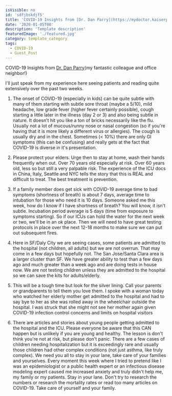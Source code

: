 ```yaml
---
isVisible: no
id: 'sdfjbskdjf5'
title: 'COVID-19 Insights from [Dr. Dan Parry](https://mydoctor.kaiserpermanente.org/ncal/providers/danielparry)(my fantastic colleague and office neighbor!)'
date: '2020-01-05T00'
description: 'Template description'
featuredImage: './featured.jpg'
category: template_category
tags:
  - COVID-19
  - Guest_Post
---
```


COVID-19 Insights from [Dr. Dan Parry](https://mydoctor.kaiserpermanente.org/ncal/providers/danielparry)(my fantastic colleague and office neighbor!)

I'll just speak from my experience here seeing patients and reading quite extensively over the past two weeks.

1) The onset of COVID-19 (especially in kids) can be quite subtle with many of them starting with subtle sore throat (maybe a 5/10), mild headache, low grade fever (higher fever certainly possible), cough starting a little later in the illness (day 2 or 3) and also being subtle in nature. It doesn't hit you like a ton of bricks necessarily like the flu. Usually not a lot of mucous/runny nose or nasal congestion (so if you're having that it is more likely a different virus or allergies). The cough is usually dry and in the chest. Sometimes (< 10%) there are only GI symptoms (this can be confusing) and really gets at the fact that COVID-19 is diverse in it's presentation.

2) Please protect your elders. Urge then to stay at home, wash their hands frequently when out. Over 70 years old especially at risk. Over 60 years old, less so but still a very palpable risk. The experience of the ICU docs in China, Italy, Seattle and NYC tells the story that this is REAL and difficult to treat. The best treatment is prevention.

3) If a family member does get sick with COVID-19 average time to bad symptoms (shortness of breath) is about 7 days, average time to intubation for those who need it is 10 days. Someone asked me this week, how do I know if I have shortness of breath? You will know, it isn't subtle. Incubation period average is 5 days (time from exposure to symptoms starting). So if our ICUs can hold the water for the next week or two, we'll be in an ok place. Then we will need to have great testing protocols in place over the next 12-18 months to make sure we can put out subsequent fires.

4) Here in SF/Daly City we are seeing cases, some patients are admitted to the hospital (not children, all adults) but we are not overrun. That may come in a few days but hopefully not. The San Jose/Santa Clara area is a larger cluster than SF. We have greater ability to test than a few days ago and much greater than a week ago and are doing tests in house now. We are not testing children unless they are admitted to the hospital so we can save the kits for adults/elderly.

5) This will be a tough time but look for the silver lining. Call your parents or grandparents to tell them you love them. I spoke with a woman today who watched her elderly mother get admitted to the hospital and had to say bye to her as she was rolled away in the wheelchair outside the hospital. I was struck that she might not see her mother again given COVID-19 infection control concerns and limits on hospital visitors

6) There are articles and stories about young people getting admitted to the hospital and the ICU. Please everyone be aware that this CAN happen but is unlikely if you are young and healthy. The lesson is don't think you're not at risk, but please don't panic. There are a few cases of children needing hospitalization but it is exceedingly rare and usually those children had other complex conditions (not just asthma, like truly complex). We need you all to stay in your lane, take care of your families and yourselves. Every moment this week where I tried to pretend like I was an epidemiologist or a public health expert or an infectious disease modeling expert caused me increased anxiety and truly didn't help me, my family or my patients. Stay in your lane. Don't try to research the numbers or research the mortality rates or read too many articles on COVID-19. Take care of yourself and your family.


